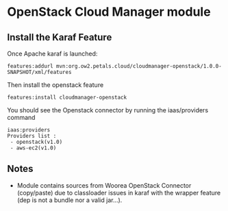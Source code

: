 # OpenStack Cloud Manager module

## Install the Karaf Feature

Once Apache karaf is launched:

    features:addurl mvn:org.ow2.petals.cloud/cloudmanager-openstack/1.0.0-SNAPSHOT/xml/features

Then install the openstack feature

    features:install cloudmanager-openstack

You should see the Openstack connector by running the iaas/providers command

    iaas:providers
    Providers list :
     - openstack(v1.0)
     - aws-ec2(v1.0)

## Notes

- Module contains sources from Woorea OpenStack Connector (copy/paste) due to classloader issues in karaf with the wrapper feature (dep is not a bundle nor a valid jar...).

